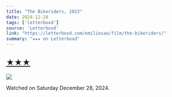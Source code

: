 ```yaml
---
title: "The Bikeriders, 2023"
date: 2024-12-28
tags: ['letterboxd']
source: 'Letterboxd'
link: "https://letterboxd.com/emiliosao/film/the-bikeriders/"
summary: "★★★ on Letterboxd"
---
```


## [★★★](https://letterboxd.com/emiliosao/film/the-bikeriders/)  

<p><img src="https://a.ltrbxd.com/resized/film-poster/9/0/8/3/2/7/908327-the-bikeriders-0-600-0-900-crop.jpg?v=71c876af34" /></p> <p>Watched on Saturday December 28, 2024.</p>